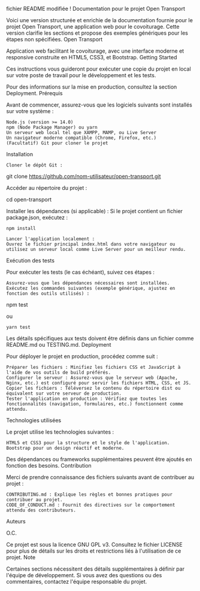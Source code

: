 fichier README modifiée !
Documentation pour le projet Open Transport

Voici une version structurée et enrichie de la documentation fournie pour le projet Open Transport, une application web pour le covoiturage. Cette version clarifie les sections et propose des exemples génériques pour les étapes non spécifiées.
Open Transport

Application web facilitant le covoiturage, avec une interface moderne et responsive construite en HTML5, CSS3, et Bootstrap.
Getting Started

Ces instructions vous guideront pour exécuter une copie du projet en local sur votre poste de travail pour le développement et les tests.

Pour des informations sur la mise en production, consultez la section Deployment.
Prérequis

Avant de commencer, assurez-vous que les logiciels suivants sont installés sur votre système :

    Node.js (version >= 14.0)
    npm (Node Package Manager) ou yarn
    Un serveur web local tel que XAMPP, MAMP, ou Live Server
    Un navigateur moderne compatible (Chrome, Firefox, etc.)
    (Facultatif) Git pour cloner le projet

Installation

    Cloner le dépôt Git :

git clone https://github.com/nom-utilisateur/open-transport.git

Accéder au répertoire du projet :

cd open-transport

Installer les dépendances (si applicable) :
Si le projet contient un fichier package.json, exécutez :

    npm install

    Lancer l'application localement :
    Ouvrez le fichier principal index.html dans votre navigateur ou utilisez un serveur local comme Live Server pour un meilleur rendu.

Exécution des tests

Pour exécuter les tests (le cas échéant), suivez ces étapes :

    Assurez-vous que les dépendances nécessaires sont installées.
    Exécutez les commandes suivantes (exemple générique, ajustez en fonction des outils utilisés) :

npm test

ou

    yarn test

Les détails spécifiques aux tests doivent être définis dans un fichier comme README.md ou TESTING.md.
Deployment

Pour déployer le projet en production, procédez comme suit :

    Préparer les fichiers : Minifiez les fichiers CSS et JavaScript à l'aide de vos outils de build préférés.
    Configurer le serveur : Assurez-vous que le serveur web (Apache, Nginx, etc.) est configuré pour servir les fichiers HTML, CSS, et JS.
    Copier les fichiers : Téléversez le contenu du répertoire dist ou équivalent sur votre serveur de production.
    Tester l'application en production : Vérifiez que toutes les fonctionnalités (navigation, formulaires, etc.) fonctionnent comme attendu.

Technologies utilisées

Le projet utilise les technologies suivantes :

    HTML5 et CSS3 pour la structure et le style de l'application.
    Bootstrap pour un design réactif et moderne.

Des dépendances ou frameworks supplémentaires peuvent être ajoutés en fonction des besoins.
Contribution

Merci de prendre connaissance des fichiers suivants avant de contribuer au projet :

    CONTRIBUTING.md : Explique les règles et bonnes pratiques pour contribuer au projet.
    CODE_OF_CONDUCT.md : Fournit des directives sur le comportement attendu des contributeurs.

Auteurs

O.C.

Ce projet est sous la licence GNU GPL v3. Consultez le fichier LICENSE pour plus de détails sur les droits et restrictions liés à l'utilisation de ce projet.
Note

Certaines sections nécessitent des détails supplémentaires à définir par l'équipe de développement. Si vous avez des questions ou des commentaires, contactez l'équipe responsable du projet.
